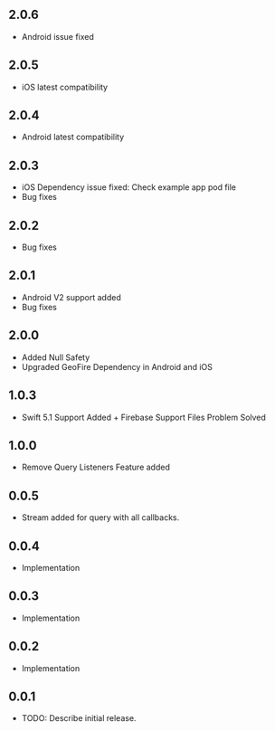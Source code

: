 ## 2.0.6

* Android issue fixed

## 2.0.5

* iOS latest compatibility

## 2.0.4

* Android latest compatibility

## 2.0.3

* iOS Dependency issue fixed: Check example app pod file
* Bug fixes

## 2.0.2

* Bug fixes

## 2.0.1

* Android V2 support added
* Bug fixes

## 2.0.0

* Added Null Safety
* Upgraded GeoFire Dependency in Android and iOS

## 1.0.3

* Swift 5.1 Support Added + Firebase Support Files Problem Solved

## 1.0.0

* Remove Query Listeners Feature added

## 0.0.5

* Stream added for query with all callbacks.

## 0.0.4

* Implementation

## 0.0.3

* Implementation

## 0.0.2

* Implementation


## 0.0.1

* TODO: Describe initial release.
